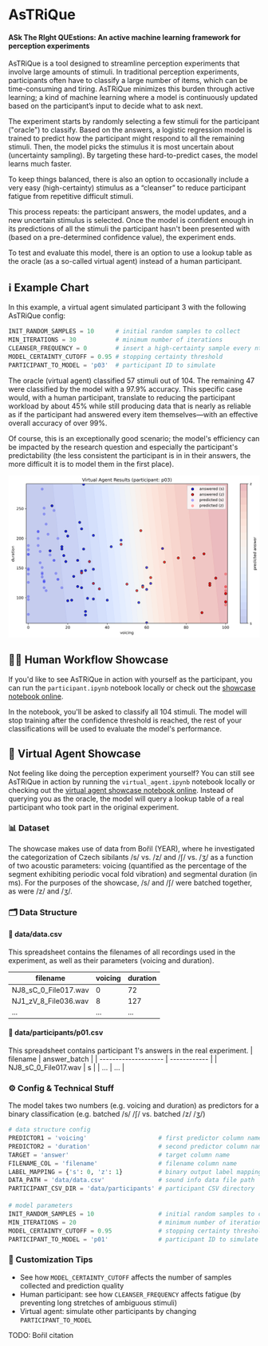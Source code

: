 # AsTRiQue
#### **AS**k **T**he **RI**ght **QUE**stions: An active machine learning framework for perception experiments

AsTRiQue is a tool designed to streamline perception experiments that involve large amounts of stimuli. In traditional perception experiments, participants often have to classify a large number of items, which can be time-consuming and tiring. AsTRiQue minimizes this burden through active learning; a kind of machine learning where a model is continuously updated based on the participant’s input to decide what to ask next.

The experiment starts by randomly selecting a few stimuli for the participant ("oracle") to classify. Based on the answers, a logistic regression model is trained to predict how the participant might respond to all the remaining stimuli. Then, the model picks the stimulus it is most uncertain about (uncertainty sampling). By targeting these hard-to-predict cases, the model learns much faster.

To keep things balanced, there is also an option to occasionally include a very easy (high-certainty) stimulus as a “cleanser” to reduce participant fatigue from repetitive difficult stimuli.

This process repeats: the participant answers, the model updates, and a new uncertain stimulus is selected. Once the model is confident enough in its predictions of all the stimuli the participant hasn't been presented with (based on a pre-determined confidence value), the experiment ends.

To test and evaluate this model, there is an option to use a lookup table as the oracle (as a so-called virtual agent) instead of a human participant.

## ℹ️ Example Chart

In this example, a virtual agent simulated participant 3 with the following AsTRiQue config:

```python
INIT_RANDOM_SAMPLES = 10      # initial random samples to collect
MIN_ITERATIONS = 30           # minimum number of iterations
CLEANSER_FREQUENCY = 0        # insert a high-certainty sample every nth iteration to prevent participant fatigue (irrelevant for virtual agents); 0 to disable
MODEL_CERTAINTY_CUTOFF = 0.95 # stopping certainty threshold
PARTICIPANT_TO_MODEL = 'p03'  # participant ID to simulate
```

The oracle (virtual agent) classified 57 stimuli out of 104. The remaining 47 were classified by the model with a 97.9% accuracy. This specific case would, with a human participant, translate to reducing the participant workload by about 45% while still producing data that is nearly as reliable as if the participant had answered every item themselves—with an effective overall accuracy of over 99%.

Of course, this is an exceptionally good scenario; the model's efficiency can be impacted by the research question and especially the participant's predictability (the less consistent the participant is in in their answers, the more difficult it is to model them in the first place).

![participant 3's answer and AsTRiQue prediction chart](images/p03_virtual_agent.png)

## 🧑🏾 Human Workflow Showcase

If you'd like to see AsTRiQue in action with yourself as the participant, you can run the `participant.ipynb` notebook locally or check out the [showcase notebook online](https://colab.research.google.com/github/prokophanzl/AsTRiQue/blob/main/participant.ipynb).

In the notebook, you'll be asked to classify all 104 stimuli. The model will stop training after the confidence threshold is reached, the rest of your classifications will be used to evaluate the model's performance.

## 🤖 Virtual Agent Showcase
Not feeling like doing the perception experiment yourself? You can still see AsTRiQue in action by running the `virtual_agent.ipynb` notebook locally or checking out the [virtual agent showcase notebook online](https://colab.research.google.com/github/prokophanzl/AsTRiQue/blob/main/virtual_agent.ipynb). Instead of querying you as the oracle, the model will query a lookup table of a real participant who took part in the original experiment.

### 📊 Dataset
The showcase makes use of data from Bořil (YEAR), where he investigated the categorization of Czech sibilants /s/ vs. /z/ and /ʃ/ vs. /ʒ/ as a function of two acoustic parameters: voicing (quantified as the percentage of the segment exhibiting periodic vocal fold vibration) and segmental duration (in ms). For the purposes of the showcase, /s/ and /ʃ/ were batched together, as were /z/ and /ʒ/.

### 🗂️ Data Structure
#### 📁 data/data.csv
This spreadsheet contains the filenames of all recordings used in the experiment, as well as their parameters (voicing and duration).

| filename             | voicing | duration |
| -------------------- | ------- | -------- |
| NJ8_sC_0_File017.wav | 0       | 72       |
| NJ1_zV_8_File036.wav | 8       | 127      |
| ...                  | ...     | ...      |

#### 📁 data/participants/p01.csv

This spreadsheet contains participant 1's answers in the real experiment.
| filename             | answer_batch |
| -------------------- | ------------ |
| NJ8_sC_0_File017.wav | s            |
| ...                  | ...          |


### ⚙️ Config & Technical Stuff

The model takes two numbers (e.g. voicing and duration) as predictors for a binary classification (e.g. batched /s/ /ʃ/ vs. batched /z/ /ʒ/)

```python
# data structure config
PREDICTOR1 = 'voicing'                    # first predictor column name
PREDICTOR2 = 'duration'                   # second predictor column name
TARGET = 'answer'                         # target column name
FILENAME_COL = 'filename'                 # filename column name
LABEL_MAPPING = {'s': 0, 'z': 1}          # binary output label mapping
DATA_PATH = 'data/data.csv'               # sound info data file path
PARTICIPANT_CSV_DIR = 'data/participants' # participant CSV directory

# model parameters
INIT_RANDOM_SAMPLES = 10                  # initial random samples to collect
MIN_ITERATIONS = 20                       # minimum number of iterations
MODEL_CERTAINTY_CUTOFF = 0.95             # stopping certainty threshold
PARTICIPANT_TO_MODEL = 'p01'              # participant ID to simulate
```

### 🔄 Customization Tips
* See how `MODEL_CERTAINTY_CUTOFF` affects the number of samples collected and prediction quality
* Human participant: see how `CLEANSER_FREQUENCY` affects fatigue (by preventing long stretches of ambiguous stimuli)
* Virtual agent: simulate other participants by changing `PARTICIPANT_TO_MODEL`


TODO: Bořil citation
